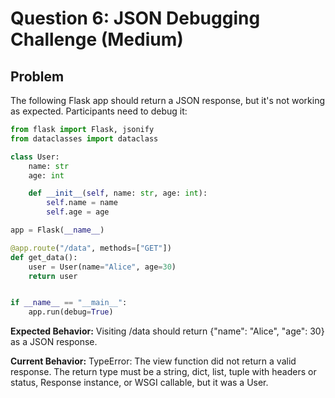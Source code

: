 # Question 6: JSON Debugging Challenge (Medium)

## Problem

The following Flask app should return a JSON response, but it's not working as expected. Participants need to debug it:

```python
from flask import Flask, jsonify
from dataclasses import dataclass

class User:
    name: str
    age: int

    def __init__(self, name: str, age: int):
        self.name = name
        self.age = age

app = Flask(__name__)

@app.route("/data", methods=["GET"])
def get_data():
    user = User(name="Alice", age=30)
    return user


if __name__ == "__main__":
    app.run(debug=True)

```

**Expected Behavior:**
Visiting /data should return {"name": "Alice", "age": 30} as a JSON response.

**Current Behavior:**
TypeError: The view function did not return a valid response. The return type must be a string, dict, list, tuple with headers or status, Response instance, or WSGI callable, but it was a User.
